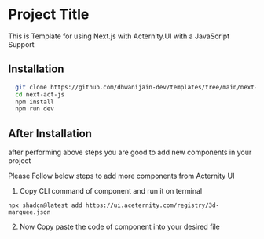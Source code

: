 # Project Title

This is Template for using Next.js with Acternity.UI with a JavaScript Support

## Installation


```bash
  git clone https://github.com/dhwanijain-dev/templates/tree/main/next-act-js
  cd next-act-js
  npm install
  npm run dev
```

## After Installation
after performing above steps you are good to add new components in your project

Please Follow below steps to add more components from Acternity UI

1. Copy CLI command of component and run it on terminal
  ```
  npx shadcn@latest add https://ui.aceternity.com/registry/3d-marquee.json

  ```
2. Now Copy paste the code of component into your desired file 


    
